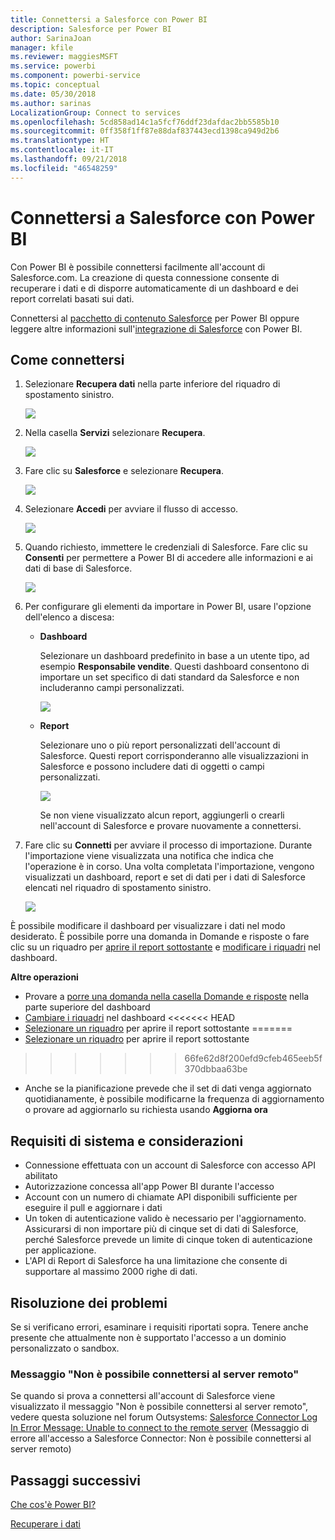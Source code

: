 ```yaml
---
title: Connettersi a Salesforce con Power BI
description: Salesforce per Power BI
author: SarinaJoan
manager: kfile
ms.reviewer: maggiesMSFT
ms.service: powerbi
ms.component: powerbi-service
ms.topic: conceptual
ms.date: 05/30/2018
ms.author: sarinas
LocalizationGroup: Connect to services
ms.openlocfilehash: 5cd858ad14c1a5fcf76ddf23dafdac2bb5585b10
ms.sourcegitcommit: 0ff358f1ff87e88daf837443ecd1398ca949d2b6
ms.translationtype: HT
ms.contentlocale: it-IT
ms.lasthandoff: 09/21/2018
ms.locfileid: "46548259"
---
```

# <a name="connect-to-salesforce-with-power-bi"></a>Connettersi a Salesforce con Power BI
Con Power BI è possibile connettersi facilmente all'account di Salesforce.com. La creazione di questa connessione consente di recuperare i dati e di disporre automaticamente di un dashboard e dei report correlati basati sui dati.

Connettersi al [pacchetto di contenuto Salesforce](https://app.powerbi.com/getdata/services/salesforce) per Power BI oppure leggere altre informazioni sull'[integrazione di Salesforce](https://powerbi.microsoft.com/integrations/salesforce) con Power BI.

## <a name="how-to-connect"></a>Come connettersi
1. Selezionare **Recupera dati** nella parte inferiore del riquadro di spostamento sinistro.
   
   ![](media/service-connect-to-salesforce/pbi_getdata.png) 
2. Nella casella **Servizi** selezionare **Recupera**.
   
   ![](media/service-connect-to-salesforce/pbi_getservices.png) 
3. Fare clic su **Salesforce** e selezionare **Recupera**.  
   
   ![](media/service-connect-to-salesforce/salesforce.png)
4. Selezionare **Accedi** per avviare il flusso di accesso.
   
    ![](media/service-connect-to-salesforce/dialog.png)
5. Quando richiesto, immettere le credenziali di Salesforce. Fare clic su **Consenti** per permettere a Power BI di accedere alle informazioni e ai dati di base di Salesforce.
   
   ![](media/service-connect-to-salesforce/sf_authorize.png)
6. Per configurare gli elementi da importare in Power BI, usare l'opzione dell'elenco a discesa:
   
   * **Dashboard**
     
     Selezionare un dashboard predefinito in base a un utente tipo, ad esempio **Responsabile vendite**. Questi dashboard consentono di importare un set specifico di dati standard da Salesforce e non includeranno campi personalizzati.
     
     ![](media/service-connect-to-salesforce/pbi_salesforcechooserole.png)
   * **Report**
     
     Selezionare uno o più report personalizzati dell'account di Salesforce. Questi report corrisponderanno alle visualizzazioni in Salesforce e possono includere dati di oggetti o campi personalizzati.
     
     ![](media/service-connect-to-salesforce/pbi_salesforcereports.png)
     
     Se non viene visualizzato alcun report, aggiungerli o crearli nell'account di Salesforce e provare nuovamente a connettersi.
7. Fare clic su **Connetti** per avviare il processo di importazione. Durante l'importazione viene visualizzata una notifica che indica che l'operazione è in corso. Una volta completata l'importazione, vengono visualizzati un dashboard, report e set di dati per i dati di Salesforce elencati nel riquadro di spostamento sinistro.
   
   ![](media/service-connect-to-salesforce/pbi_getdatasalesforcedash.png)

È possibile modificare il dashboard per visualizzare i dati nel modo desiderato. È possibile porre una domanda in Domande e risposte o fare clic su un riquadro per [aprire il report sottostante](consumer/end-user-tiles.md) e [modificare i riquadri](service-dashboard-edit-tile.md) nel dashboard.

**Altre operazioni**

* Provare a [porre una domanda nella casella Domande e risposte](consumer/end-user-q-and-a.md) nella parte superiore del dashboard
* [Cambiare i riquadri](service-dashboard-edit-tile.md) nel dashboard <<<<<<< HEAD
* [Selezionare un riquadro](consumer/end-user-tiles.md) per aprire il report sottostante =======
* [Selezionare un riquadro](service-dashboard-tiles.md) per aprire il report sottostante
>>>>>>> 66fe62d8f200efd9cfeb465eeb5f370dbbaa63be
* Anche se la pianificazione prevede che il set di dati venga aggiornato quotidianamente, è possibile modificarne la frequenza di aggiornamento o provare ad aggiornarlo su richiesta usando **Aggiorna ora**

## <a name="system-requirements-and-considerations"></a>Requisiti di sistema e considerazioni
- Connessione effettuata con un account di Salesforce con accesso API abilitato
- Autorizzazione concessa all'app Power BI durante l'accesso
- Account con un numero di chiamate API disponibili sufficiente per eseguire il pull e aggiornare i dati
- Un token di autenticazione valido è necessario per l'aggiornamento. Assicurarsi di non importare più di cinque set di dati di Salesforce, perché Salesforce prevede un limite di cinque token di autenticazione per applicazione.
- L'API di Report di Salesforce ha una limitazione che consente di supportare al massimo 2000 righe di dati.


## <a name="troubleshooting"></a>Risoluzione dei problemi
Se si verificano errori, esaminare i requisiti riportati sopra. Tenere anche presente che attualmente non è supportato l'accesso a un dominio personalizzato o sandbox.

### <a name="unable-to-connect-to-the-remote-server-message"></a>Messaggio "Non è possibile connettersi al server remoto"

Se quando si prova a connettersi all'account di Salesforce viene visualizzato il messaggio "Non è possibile connettersi al server remoto", vedere questa soluzione nel forum Outsystems: [Salesforce Connector Log In Error Message: Unable to connect to the remote server](https://www.outsystems.com/forums/Forum_TopicView.aspx?TopicId=17674&TopicName=log-in-error-message-unable-to-connect-to-the-remote-server&) (Messaggio di errore all'accesso a Salesforce Connector: Non è possibile connettersi al server remoto)


## <a name="next-steps"></a>Passaggi successivi
[Che cos'è Power BI?](power-bi-overview.md)

[Recuperare i dati](service-get-data.md)

